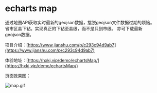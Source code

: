 # echarts map

通过地图API获取实时最新的geojson数据，摆脱geojson文件数据过期的烦恼。
省市区县下钻。实现真正的下钻至县级，而不是只到市级。
亦可下载最新geojson数据。

项目介绍：[https://www.jianshu.com/p/c293c94d9ab7](https://www.jianshu.com/p/c293c94d9ab7)

体验地址：[https://hxkj.vip/demo/echartsMap/](https://hxkj.vip/demo/echartsMap/)

页面效果图：

![map.gif](https://upload-images.jianshu.io/upload_images/7412714-3edd0e7bc2c810fa.gif?imageMogr2/auto-orient/strip)
